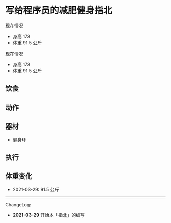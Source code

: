 # 写给程序员的减肥健身指北

现在情况

- 身高 173
- 体重 91.5 公斤

现在情况

- 身高 173
- 体重 91.5 公斤

## 饮食

## 动作

## 器材

- 健身环

## 执行

## 体重变化

- 2021-03-29: 91.5 公斤

---
ChangeLog:
 - **2021-03-29** 开始本「指北」的编写
